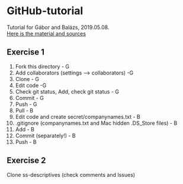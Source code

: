 # GitHub-tutorial
Tutorial for Gábor and Balázs, 2019.05.08. 
<br>[Here is the material and sources](https://docs.google.com/document/d/15whxRWPm9qBzj3R1wD60HSV6Zbt26zcWzpM3gc8uNnM/edit?usp=sharing)

## Exercise 1

1. Fork this directory - G
2. Add collaborators (settings --> collaborators) -G 
3. Clone - G
4. Edit code -G
5. Check git status, Add, check git status - G
6. Commit - G
7. Push - G
8. Pull - B
9. Edit code and create secret/companynames.txt - B
10. .gitignore (companynames.txt and Mac hidden .DS_Store files) - B
11. Add - B
12. Commit (separately!) - B
13. Push - B

## Exercise 2
Clone ss-descriptives (check comments and Issues)
